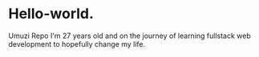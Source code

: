 # Hello-world.
Umuzi Repo
I'm 27 years old and on the journey of learning fullstack web development to hopefully change my life. 
